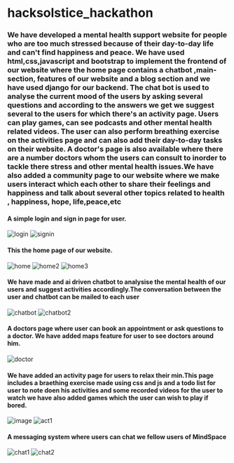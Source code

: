 # hacksolstice_hackathon


<h3>
  We have developed a mental health support website for people who are too much stressed because of their day-to-day life and can't find happiness and peace. We have used html,css,javascript and bootstrap to implement the frontend of our website where the home page contains a chatbot ,main-section, features of our website and a blog section and we have used django for our backend. The chat bot is used to analyse the current mood of the users by asking several questions and according to the answers we get we suggest several to the users for which there's an activity page. Users can play games, can see podcasts and other mental health related videos. The user can also perform breathing exercise on the activities page and can also add their day-to-day tasks on their website. A doctor's page is also available where there are a number doctors whom the users can consult to inorder to tackle there stress and other mental health issues.We have also added a community page to our website where we make users interact which each other to share their feelings and happiness and talk about several other topics related to health , happiness, hope, life,peace,etc
  </h3>
  
  
<h4>A simple login and sign in page for user.</h4>


![login](https://user-images.githubusercontent.com/74565079/235303139-888a6924-e854-4dc9-bae8-df7cb17c4a4a.jpeg)
![signin](https://user-images.githubusercontent.com/74565079/235303144-31471cac-59b5-487a-9fc1-01fa62f44a3c.jpeg)


<h4>This the home page of our website. </h4>


![home](https://user-images.githubusercontent.com/74565079/235303149-564fbbfa-2027-4bf5-8cd4-cf6f13026ce1.jpeg)
![home2](https://user-images.githubusercontent.com/74565079/235303158-bb20fc5f-c7d9-49a2-a37e-b9d1120695c0.jpeg)
![home3](https://user-images.githubusercontent.com/74565079/235303163-5ef87246-9596-4941-a3dd-fc2e58f24109.jpeg)


<h4>We have made and ai driven chatbot to analysise the mental health of our users and suggest activities accordingly.The conversation between the user and chatbot can be mailed to each user</h4>


![chatbot](https://user-images.githubusercontent.com/74565079/235303167-ba161906-7f00-472e-b834-dd08ce770af3.jpeg)
![chatbot2](https://user-images.githubusercontent.com/74565079/235303172-a84b7733-6161-40d2-99c3-56d8d1a220bd.jpeg)


<h4>A doctors page where user can book an appointment or ask questions to a doctor. We have added maps feature for user to see doctors around him.</h4>


![doctor](https://user-images.githubusercontent.com/74565079/235303177-239266b4-fe19-449b-9058-4a6950c1100a.jpeg)

<h4>We have added an activity page for users to relax their min.This page includes a braething exercise made using css and js and a todo list for user to note doen his activities and some recorded videos for the user to watch we have also added games which the user can wish to play if bored.</h4>


![image](https://user-images.githubusercontent.com/74565079/235303063-b494ee0e-321f-4c44-bcab-4659c9a3cf97.png)
![act1](https://user-images.githubusercontent.com/74565079/235303133-63a5129e-f0a7-4a74-a7ff-2c6fe86ba685.jpg)


<h4>A messaging system where users can chat we fellow users of MindSpace</h4>


![chat1](https://user-images.githubusercontent.com/74565079/235303373-9ed02aac-85ee-4380-97d4-dda5c62b5570.png)
![chat2](https://user-images.githubusercontent.com/74565079/235303374-30a21e25-a07e-4479-8831-9e3c8e333dc2.png)
